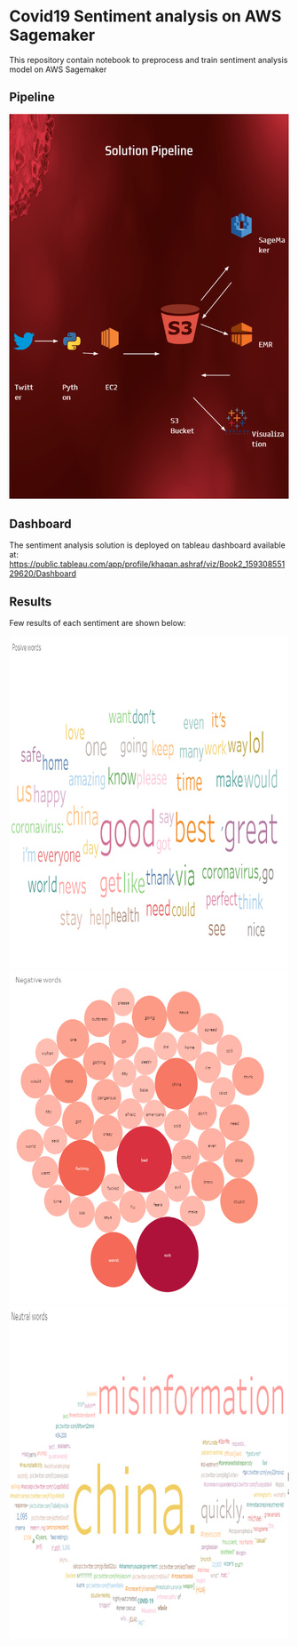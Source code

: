 # Covid19 Sentiment analysis on AWS Sagemaker

This repository contain notebook to preprocess and train sentiment analysis model on AWS Sagemaker

## Pipeline

<img src="covid_SA_pipeline.PNG">

## Dashboard

The sentiment analysis solution is deployed on tableau dashboard available at:
https://public.tableau.com/app/profile/khaqan.ashraf/viz/Book2_15930855129620/Dashboard

## Results

Few results of each sentiment are shown below:

<img src="SA_positive.PNG" width="600" height="600">
<img src="SA_negative.PNG" width="600" height="600">
<img src="SA_neutral.PNG" width="600" height="600">
